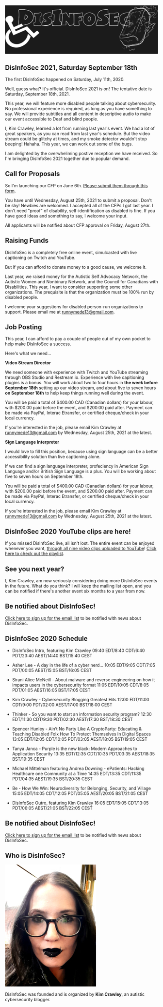 ![DisInfoSec](DisInfoSec_Logo.png)

## DisInfoSec 2021, Saturday September 18th

The first DisInfoSec happened on Saturday, July 11th, 2020. 

Well, guess what? It's official. DisInfoSec 2021 is on! The tentative date is Saturday, September 18th, 2021.

This year, we will feature more disabled people talking about cybersecurity. No professional experience is required, as long as you have something to say. We will provide subtitles and all content in descriptive audio to make our event accessible to Deaf and blind people. 

I, Kim Crawley, learned a lot from running last year's event. We had a lot of great speakers, as you can read from last year's schedule. But the video stream could be glitchy at times, and my smoke detector wouldn't stop beeping! Hahaha. This year, we can work out some of the bugs.

I am delighted by the overwheliming postive reception we have received. So I'm bringing DisInfoSec 2021 together due to popular demand. 

## Call for Proposals

So I'm launching our CFP on June 6th. [Please submit them through this form](https://docs.google.com/forms/d/e/1FAIpQLSdYeIJDFJGqu4GDErNm4I0tQlWC9G0tQqNbWoTji7Nru3T0bw/viewform?usp=sf_link).

You have until Wednesday, August 25th, 2021 to submit a proposal. Don't be shy! Newbies are welcomed. I accepted all of the CFPs I got last year. I don't need "proof" of disability, self-identification as disabled is fine. If you have good ideas and something to say, I welcome your input.

All applicants will be notified about CFP approval on Friday, August 27th.

## Raising Funds

DisInfoSec is a completely free online event, simulcasted with live captioning on Twitch and YouTube.

But if you can afford to donate money to a good cause, we welcome it.

Last year, we raised money for the Autistic Self Advocacy Network, the Autistic Women and Nonbinary Network, and the Council for Canadians with Disabilities. This year, I want to consider supporting some other organizations. The prequisite is that the organization must be 100% run by disabled people.

I welcome your suggestions for disabled person-run organizations to support. Please email me at runnymede13@gmail.com.

## Job Posting

This year, I can afford to pay a couple of people out of my own pocket to help make DisInfoSec a success. 

Here's what we need...

**Video Stream Director**

We need someone with experience with Twitch and YouTube streaming through OBS Studio and Restream.io. Experience with live capitioning plugins is a bonus. 
You will work about two to four hours in **the week before September 18th** setting up our video stream, and about five to seven hours **on September 18th** to help keep things running well during the event. 

You will be paid a total of $400.00 CAD (Canadian dollars) for your labour, with $200.00 paid before the event, and $200.00 paid after. Payment can be made via PayPal, Interac Etransfer, or certified cheque/check in your local currency. 

If you're interested in the job, please email Kim Crawley at runnymede13@gmail.com by Wednesday, August 25th, 2021 at the latest.

**Sign Language Interpreter**

I would love to fill this position, because using sign language can be a better accessibility solution than live captioning alone.

If we can find a sign language interpreter, profeciency in American Sign Language and/or British Sign Language is a plus. You will be working about five to seven hours on September 18th.

You will be paid a total of $400.00 CAD (Canadian dollars) for your labour, with $200.00 paid before the event, and $200.00 paid after. Payment can be made via PayPal, Interac Etransfer, or certified cheque/check in your local currency. 

If you're interested in the job, please email Kim Crawley at runnymede13@gmail.com by Wednesday, August 25th, 2021 at the latest.


## DisInfoSec 2020 YouTube clips are here!

If you missed DisInfoSec live, all isn't lost. The entire event can be enjoyed whenever you want, [through all nine video clips uploaded to YouTube](https://www.youtube.com/playlist?list=PLU7Sd0fGdnTuRdyVgXh_L4pvVyJe9hV3L)! [Click here to check out the playlist](https://www.youtube.com/playlist?list=PLU7Sd0fGdnTuRdyVgXh_L4pvVyJe9hV3L).

## See you next year?

I, Kim Crawley, am now seriously considering doing more DisInfoSec events in the future. What do you think? I will keep the mailing list open, and you can be notified if there's another event six months to a year from now.


## Be notified about DisInfoSec!

[Click here to sign up for the email list](https://docs.google.com/forms/d/1X3HTdzNinI7gmcAe9ahM4IRtVGzmjwFBqNJ1xfXvE8Y/) to be notified with news about DisInfoSec.




## DisInfoSec 2020 Schedule

- DisInfoSec Intro, featuring Kim Crawley 09:40 EDT/8:40 CDT/6:40 PDT/23:40 AEST/14:40 BST/15:40 CEST

- Asher Lee - A day in the life of a cyber nerd… 10:05 EDT/9:05 CDT/7:05 PDT/00:05 AEST/15:05 BST/16:05 CEST

- Sirani Alice McNeill - About malware and reverse engineering on how it impacts users in the cybersecurity format  11:05 EDT/10:05 CDT/8:05 PDT/01:05 AEST/16:05 BST/17:05 CEST

- Kim Crawley - Cybersecurity Blogging Greatest Hits 12:00 EDT/11:00 CDT/9:00 PDT/02:00 AEST/17:00 BST/18:00 CEST

- Thinker - So you want to start an information security program?  12:30 EDT/11:30 CDT/9:30 PDT/02:30 AEST/17:30 BST/18:30 CEST

- Spencer Hunley - Ain’t No Party Like A CryptoParty: Educating & Teaching Disabled Folx How To Protect Themselves In Digital Spaces  13:05 EDT/12:05 CDT/10:05 PDT/03:05 AEST/18:05 BST/19:05 CEST

- Tanya Janca - Purple is the new black: Modern Approaches to Application Security 13:35 EDT/12:35 CDT/10:35 PDT/03:35 AEST/18:35 BST/19:35 CEST

- Michael Mittelman featuring Andrea Downing - ePatients: Hacking Healthcare one Community at a Time  14:35 EDT/13:35 CDT/11:35 PDT/04:35 AEST/19:35 BST/20:35 CEST

- Be - How We Win: Neurodiversity for Belonging, Security, and Village  15:05 EDT/14:05 CDT/12:05 PDT/05:05 AEST/20:05 BST/21:05 CEST

- DisInfoSec Outro, featuring Kim Crawley 16:05 EDT/15:05 CDT/13:05 PDT/06:05 AEST/21:05 BST/22:05 CEST

## Be notified about DisInfoSec!

[Click here to sign up for the email list](https://docs.google.com/forms/d/1X3HTdzNinI7gmcAe9ahM4IRtVGzmjwFBqNJ1xfXvE8Y/) to be notified with news about DisInfoSec.



## Who is DisInfoSec?

![image of Kim Crawley](KimShot_DisInfoSec.jpg)

DisInfoSec was founded and is organized by **Kim Crawley**, an autistic cybersecurity blogger. 
